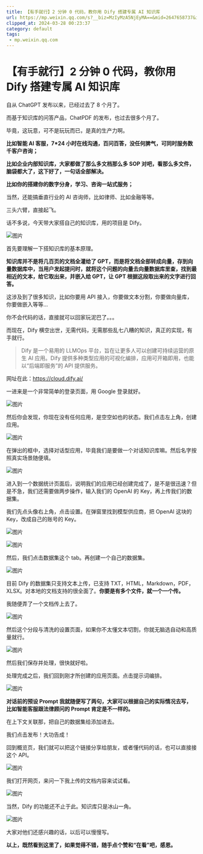 ```yaml
---
title: 【有手就行】2 分钟 0 代码，教你用 Dify 搭建专属 AI 知识库
url: https://mp.weixin.qq.com/s?__biz=MzIyMzA5NjEyMA==&mid=2647658737&idx=1&sn=66d54195f97b6241cc8a9a755eabe97a&chksm=f007cca6c77045b0184f2fc63f78be4e839c5ac46dae6fe8816ce698f447d444f9e1fbb55b9b&scene=21#wechat_redirect
clipped_at: 2024-03-28 00:23:37
category: default
tags: 
 - mp.weixin.qq.com
---
```



# 【有手就行】2 分钟 0 代码，教你用 Dify 搭建专属 AI 知识库

自从 ChatGPT 发布以来，已经过去了 8 个月了。

而基于知识库的问答产品，ChatPDF 的发布，也过去很多个月了。  

毕竟，这玩意，可不是玩玩而已，是真的生产力啊。  

**比如智能 AI 客服，7\*24 小时在线沟通，百问百答，没任何脾气，可同时服务数千客户咨询；**

**比如企业内部知识库，大家都做了那么多文档那么多 SOP 对吧，看那么多文件，脑袋都大了，这下好了，一句话全部解决。**

**比如你的搭建你的数字分身，学习、咨询一站式服务；**

当然，还能搞垂直行业的 AI 咨询师，比如律师、比如金融等等。

三头六臂，直接起飞。  

话不多说，今天带大家搭自己的知识库，用的项目是 Dify。

![图片](assets/1711556617-6345ee7714411846e07f0b73998fe4e1.webp)

首先要理解一下搭知识库的基本原理。  

**知识库并不是将几百页的文档全灌给了 GPT，而是将文档全部转成向量，存到向量数据库中，当用户发起提问时，就将这个问题的向量去向量数据库里查，找到最相近的文本，给它取出来，并嵌入给 GPT，让 GPT 根据这段取出来的文字进行回答。**  

这涉及到了很多知识，比如你要用 API 接入，你要做文本分割，你要做向量库，你要做嵌入等等...  

你不会代码的话，直接就可以回家玩泥巴了。。。

而现在，Dify 横空出世，无需代码，无需那些乱七八糟的知识，真正的实现，有手就行。  

> Dify 是一个易用的 LLMOps 平台，旨在让更多人可以创建可持续运营的原生 AI 应用。Dify 提供多种类型应用的可视化编排，应用可开箱即用，也能以“后端即服务”的 API 提供服务。

网址在此：https://cloud.dify.ai/

一进来是一个非常简单的登录页面，用 Google 登录就好。

![图片](assets/1711556617-41f00905745dac0ddea226d807e217b2.webp)

然后你会发现，你现在没有任何应用，是空空如也的状态。我们点击左上角，创建应用。  

![图片](assets/1711556617-05dc4f185985a7d10c5e2d02438756e0.webp)

在弹出的框中，选择对话型应用，毕竟我们是要做一个对话知识库嘛。然后名字按照真实场景随便填。  

![图片](assets/1711556617-f5eb5ef8a4f186d864d53ca7cef8abc7.webp)

进入到一个数据统计页面后，说明我们的应用已经创建完成了，是不是很迅速？但是不急，我们还需要做两步操作，输入我们的 OpenAI 的 Key，再上传我们的数据集。

我们先点头像右上角，点击设置。在弹窗里找到模型供应商，把 OpenAI 这块的 Key，改成自己的账号的 Key。

![图片](assets/1711556617-59e6e2e9755fc497f6c924bc591e24f7.webp)

![图片](assets/1711556617-4b24a8a2877e7909b966c0f6e7707564.webp)

然后，我们点击数据集这个 tab。再创建一个自己的数据集。

![图片](assets/1711556617-ae1c23ea3e0b4e2ede2807b1f6f28e6c.webp)

目前 Dify 的数据集只支持文本上传，已支持 TXT，HTML，Markdown，PDF，XLSX。对本地的文档支持的很全面了。**你要是有多个文件，就一个一个传。**

我随便弄了一个文档传上去了。  

![图片](assets/1711556617-d114888992306893ab2cdf2f58932335.webp)

然后这个分段与清洗的设置页面，如果你不太懂文本切割，你就无脑选自动和高质量就行。

![图片](assets/1711556617-307000d26db2b8ffc3624de477fe803b.webp)

然后我们保存并处理，很快就好啦。  

处理完成之后，我们回到刚才所创建的应用页面。点击提示词编排。  

![图片](assets/1711556617-c94f6559b44e3e9c9203c73dfe1a7c8c.webp)

**对话前的预设 Prompt 我就随便写了两句，大家可以根据自己的实际情况去写，比如智能客服跟法律顾问的 Prompt 肯定是不一样的。**  

在上下文关联那，把自己的数据集给添加进去。

我们点击发布！大功告成！

回到概览页，我们就可以把这个链接分享给朋友，或者懂代码的话，也可以直接接这个 API。

![图片](assets/1711556617-600f8861b169e59612c06e99e8098231.webp)

我们打开网页，来问一下我上传的文档内容来试试看。  

![图片](assets/1711556617-1d545712a43e1556162b6711ec2c727b.webp)

当然，Dify 的功能还不止于此。知识库只是冰山一角。

![图片](assets/1711556617-89fddc2291f886e1c58a89f369969351.webp)

大家对他们还感兴趣的话，以后可以慢慢写。

**以上，既然看到这里了，如果觉得不错，随手点个赞和“在看”吧，感恩。**